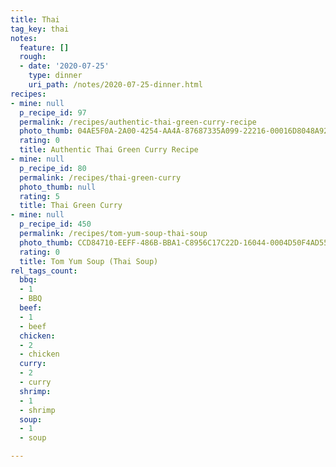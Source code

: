 ```yaml
---
title: Thai
tag_key: thai
notes:
  feature: []
  rough:
  - date: '2020-07-25'
    type: dinner
    uri_path: /notes/2020-07-25-dinner.html
recipes:
- mine: null
  p_recipe_id: 97
  permalink: /recipes/authentic-thai-green-curry-recipe
  photo_thumb: 04AE5F0A-2A00-4254-AA4A-87687335A099-22216-00016D8048A924BC.jpg
  rating: 0
  title: Authentic Thai Green Curry Recipe
- mine: null
  p_recipe_id: 80
  permalink: /recipes/thai-green-curry
  photo_thumb: null
  rating: 5
  title: Thai Green Curry
- mine: null
  p_recipe_id: 450
  permalink: /recipes/tom-yum-soup-thai-soup
  photo_thumb: CCD84710-EEFF-486B-BBA1-C8956C17C22D-16044-0004D50F4AD55E6C.jpg
  rating: 0
  title: Tom Yum Soup (Thai Soup)
rel_tags_count:
  bbq:
  - 1
  - BBQ
  beef:
  - 1
  - beef
  chicken:
  - 2
  - chicken
  curry:
  - 2
  - curry
  shrimp:
  - 1
  - shrimp
  soup:
  - 1
  - soup

---
```

